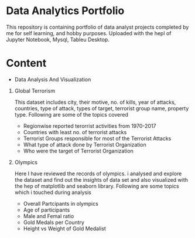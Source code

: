 # Data Analytics Portfolio

This repository is containing portfolio of data analyst projects completed by me for self learning, and hobby purposes. Uploaded with the hepl of Jupyter Notebook, Mysql, Tableu Desktop.

# Content

 - Data Analysis And Visualization

 1) Global Terrorism
 
    This dataset includes city, their motive, no. of kills, year of attacks, countries, type of attack, types of target, terrorist group name, property type. Following are some of the topics covered
  
     - Regionwise reported terorrist activities from 1970-2017
     - Countries with least no. of terrorist attacks
     - Terrorist Groups responsible for most of the Terrorist Attacks
     - What type of attack done by Terrorist Organization
     - Who were the target of Terrorist Organization
     
     
 2) Olympics
 
    Here I have reviewed the records of olympics. i analysed and explore the dataset and find out the insights of data set and also visualized with the hep of matplotlib and seaborn library. Following are some topics which i touched during analysis
    
    - Overall Partcipants in olympics
    - Age of participants
    - Male and Femal ratio
    - Gold Medals per Country
    - Height vs Weight of Gold Medalist
